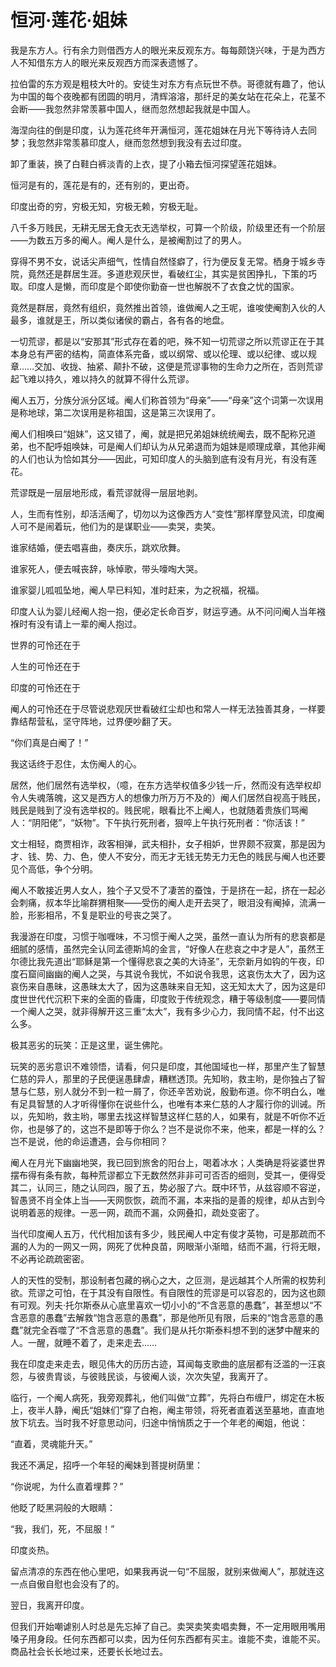    

# 恒河·莲花·姐妹

我是东方人。行有余力则借西方人的眼光来反观东方。每每颇饶兴味，于是为西方人不知借东方人的眼光来反观西方而深表遗憾了。

拉伯雷的东方观是粗枝大叶的。安徒生对东方有点玩世不恭。哥德就有趣了，他认为中国的每个夜晚都有团圆的明月，清辉溶溶，那纤足的美女站在花朵上，花茎不会断——我忽然非常羡慕中国人，继而忽然想起我就是中国人。

海涅向往的倒是印度，认为莲花终年开满恒河，莲花姐妹在月光下等待诗人去同梦；我忽然非常羡慕印度人，继而忽然想到我没有去过印度。

  

卸了重装，换了白鞋白裤淡青的上衣，提了小箱去恒河探望莲花姐妹。

恒河是有的，莲花是有的，还有别的，更出奇。

印度出奇的穷，穷极无知，穷极无赖，穷极无耻。

八千多万贱民，无耕无居无食无衣无选举权，可算一个阶级，阶级里还有一个阶层——为数五万多的阉人。阉人是什么，是被阉割过了的男人。

穿得不男不女，说话尖声细气，性情自然怪癖了，行为便反复无常。栖身于城乡寺院，竟然还是群居生涯。多道悲观厌世，看破红尘，其实是贫困挣扎，下策的巧取。印度人是懒，而印度是个即使你勤奋一世也解脱不了衣食之忧的国家。

竟然是群居，竟然有组织，竟然推出首领，谁做阉人之王呢，谁唆使阉割入伙的人最多，谁就是王，所以类似诸侯的霸占，各有各的地盘。

一切荒谬，都是以“安那其”形式存在着的吧，殊不知一切荒谬之所以荒谬正在于其本身总有严密的结构，简直体系完备，或以纲常、或以伦理、或以纪律、或以规章……交加、收拢、抽紧、颠扑不破，这便是荒谬事物的生命力之所在，否则荒谬起飞难以持久，难以持久的就算不得什么荒谬。

阉人五万，分族分派分区域。阉人们称首领为“母亲”——“母亲”这个词第一次误用是称地球，第二次误用是称祖国，这是第三次误用了。

阉人们相唤曰“姐妹”，这又错了，阉，就是把兄弟姐妹统统阉去，既不配称兄道弟，也不配呼姐唤妹，可是阉人们却认为从兄弟退而为姐妹是顺理成章，其他非阉的人们也认为恰如其分——因此，可知印度人的头脑到底有没有月光，有没有莲花。

荒谬既是一层层地形成，看荒谬就得一层层地剥。

人，生而有性别，却活活阉了，切勿以为这像西方人“变性”那样摩登风流，印度阉人可不是闹着玩，他们为的是谋职业——卖哭，卖笑。

谁家结婚，便去唱喜曲，奏庆乐，跳欢欣舞。

谁家死人，便去喊丧辞，咏悼歌，带头嚎啕大哭。

谁家婴儿呱呱坠地，阉人早已料知，准时赶来，为之祝福，祝福。

印度人认为婴儿经阉人抱一抱，便必定长命百岁，财运亨通。从不问问阉人当年襁褓时有没有请上一辈的阉人抱过。

世界的可怜还在于

人生的可怜还在于

印度的可怜还在于

阉人的可怜还在于尽管说悲观厌世看破红尘却也和常人一样无法独善其身，一样要靠结帮营私，坚守阵地，过界便吵翻了天。

“你们真是白阉了！”

我这话终于忍住，太伤阉人的心。

居然，他们居然有选举权，（噫，在东方选举权值多少钱一斤，然而没有选举权却令人失魂落魄，这又是西方人的想像力所万万不及的）阉人们居然自视高于贱民，贱民是贱到了没有选举权的。贱民呢，眼看比不上阉人，也就随着贵族们骂阉人：“阴阳佬”，“妖物”。下午执行死刑者，狠啐上午执行死刑者：“你活该！”

文士相轻，商贾相诈，政客相弹，武夫相扑，女子相妒，世界颇不寂寞，那是因为才、钱、势、力、色，使人不安分，而无才无钱无势无力无色的贱民与阉人也还要见个高低，争个分明。

阉人不敢接近男人女人，独个子又受不了凄苦的蚕蚀，于是挤在一起，挤在一起必会刺痛，叔本华比喻群猬相聚——受伤的阉人走开去哭了，眼泪没有阉掉，流满一脸，形影相吊，不复是职业的号丧之哭了。

我漫游在印度，习惯于咖喱味，不习惯于阉人之哭，虽然一直认为所有的悲哀都是细腻的感情，虽然完全认同孟德斯鸠的金言，“好像人在悲哀之中才是人”，虽然王尔德比我先道出“耶稣是第一个懂得悲哀之美的大诗圣”，无奈新月如钩的午夜，印度石窟间幽幽的阉人之哭，与其说令我忧，不如说令我思，这哀伤太大了，因为这哀伤来自愚昧，这愚昧太大了，因为这愚昧来自无知，这无知太大了，因为这是印度世世代代沉积下来的全面的昏庸，印度败于传统观念，糟于等级制度——要同情一个阉人之哭，就非得解开这三重“太大”，我有多少心力，我同情不起，付不出这么多。

极其恶劣的玩笑：正是这里，诞生佛陀。

玩笑的恶劣意识不难领悟，请看，何只是印度，其他国域也一样，那里产生了智慧仁慈的异人，那里的子民便逞愚肆虐，糟糕透顶。先知哟，救主哟，是你独占了智慧与仁慈，别人就分不到一粒一屑了，你还辛苦劝说，殷勤布道。你不明白么，唯有足具智慧的人才听得懂你在说些什么，也唯有本来仁慈的人才履行你的训诫。所以，先知哟，救主哟，哪里去找这样智慧这样仁慈的人，如果有，就是不听你不近你，也是够了的，这岂不是即等于你么？岂不是说你不来，他来，都是一样的么？岂不是说，他的命运遭遇，会与你相同？

阉人在月光下幽幽地哭，我已回到旅舍的阳台上，喝着冰水；人类确是将娑婆世界摆布得有条有款，每种荒谬都立下无数然然非非可可否否的细则，受其一，便得受其二，认同三，随之认同四，服了五，势必服了六。既中环节，从兹容顺不容逆，智愚贤不肖全体上当——天网恢恢，疏而不漏，本来指的是善的规律，却从古到今说明着恶的规律。一恶一网，疏而不漏，众网叠扣，疏处变密了。

当代印度阉人五万，代代相加该有多少，贱民阉人中定有俊才英物，可是那疏而不漏的人为的一网又一网，网死了优种良苗，网眼渐小渐暗，结而不漏，行将无眼，不必再论疏疏密密。

人的天性的受制，那设制者包藏的祸心之大，之叵测，是远越其个人所需的权势利欲。荒谬之可怕，在于其没有自限性。有自限性的荒谬是可以容忍的，因为这也颇有可观。列夫·托尔斯泰从心底里喜欢一切小小的“不含恶意的愚蠢”，甚至想以“不含恶意的愚蠢”去解救“饱含恶意的愚蠢”，那是他所见有限，后来的“饱含恶意的愚蠢”就完全吞噬了“不含恶意的愚蠢”。我们是从托尔斯泰料想不到的迷梦中醒来的人。一醒，就睡不着了，走来走去……

我在印度走来走去，眼见伟大的历历古迹，耳闻每支歌曲的底层都有泛滥的一汪哀怨，与彼贵胄谈，与彼贱民谈，与彼阉人谈，次次失望，我离开了。

  

临行，一个阉人病死，我旁观葬礼，他们叫做“立葬”，先将白布缠尸，绑定在木板上，夜半人静，阉氏“姐妹们”穿了白袍，阉主带领，将死者直着送至墓地，直直地放下坑去。当时我不好意思动问，归途中悄悄质之于一个年老的阉姐，他说：

“直着，灵魂能升天。”

我还不满足，招呼一个年轻的阉妹到菩提树荫里：

“你说呢，为什么直着埋葬？”

他眨了眨黑洞般的大眼睛：

“我，我们，死，不屈服！”

印度炎热。

留点清凉的东西在他心里吧，如果我再说一句“不屈服，就别来做阉人”，那就连这一点自傲自慰也会没有了的。

翌日，我离开印度。

但我们开始嘲谑别人时总是先忘掉了自己。卖哭卖笑卖唱卖舞，不一定用眼用嘴用嗓子用身段。任何东西都可以卖，因为任何东西都有买主。谁能不卖，谁能不买。商品社会长长地过来，还要长长地过去。